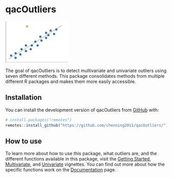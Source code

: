
<!-- README.md is generated from README.Rmd. Please edit that file -->

# qacOutliers

<img src="outlier.png" alt="General Scatter Plot with Outlier Highlighted" width="200"/>

<!-- badges: start -->
<!-- badges: end -->

The goal of qacOutliers is to detect multivariate and univariate
outliers using seven different methods. This package consolidates
methods from multiple different R packages and makes them more easily
accessible.

## Installation

You can install the development version of qacOutliers from
[GitHub](https://github.com/chenning2011) with:

``` r
# install.packages("remotes")
remotes::install_github("https://github.com/chenning2011/qacOutliers/")
```

## How to use

To learn more about how to use this package, what outliers are, and the
different functions available in this package, visit the [Getting
Started](https://chenning2011.github.io/qacOutliers/articles/qacOutliers.html),
[Multivariate](https://chenning2011.github.io/qacOutliers/articles/Multivariate.html),
and
[Univariate](https://chenning2011.github.io/qacOutliers/articles/Univariate.html)
vignettes. You can find out more about how the specific functions work
on the
[Documentation](https://chenning2011.github.io/qacOutliers/reference/index.html)
page.
